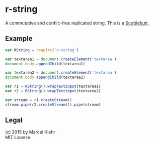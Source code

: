 # r-string

A commutative and conflic-free replicated string. This is a [Scuttlebutt](https://github.com/dominictarr/scuttlebutt).

## Example
```js
var RString = require('r-string')

var textarea1 = document.createElement('textarea')
document.body.appendChild(textarea1)

var textarea2 = document.createElement('textarea')
document.body.appendChild(textarea2)

var r1 = RString().wrapTextinput(textarea1)
var r2 = RString().wrapTextinput(textarea2)

var stream = r1.createStream()
stream.pipe(r2.createStream()).pipe(stream)
```

## Legal
(c) 2015 by Marcel Klehr  
MIT License